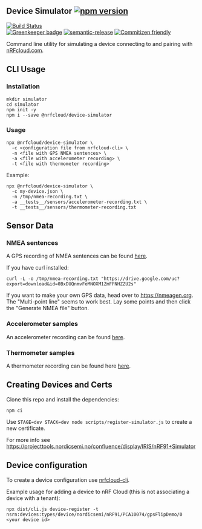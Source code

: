 ## Device Simulator [![npm version](https://img.shields.io/npm/v/@nrfcloud/device-simulator.svg)](https://www.npmjs.com/package/@nrfcloud/device-simulator)

[![Build Status](https://codebuild.us-east-1.amazonaws.com/badges?uuid=eyJlbmNyeXB0ZWREYXRhIjoiaUdxVzMyUXFBdE9RWEdUaUk0cW5SSTA0QzFZbEFBblpscVp5d2w1Sjd0T0p1L1BaWUN4OEo1Z2F0c2JOOThvMDB0ZWdpdkE5ejBPRDB1cXFVYUpMR3lJPSIsIml2UGFyYW1ldGVyU3BlYyI6Ik9xNFJJbzBGZzVwRGZNSjciLCJtYXRlcmlhbFNldFNlcmlhbCI6MX0%3D&branch=saga)](https://console.aws.amazon.com/codesuite/codebuild/projects/device-simulator/history?region=us-east-1)  
[![Greenkeeper badge](https://badges.greenkeeper.io/nRFCloud/device-simulator.svg)](https://greenkeeper.io/)
[![semantic-release](https://img.shields.io/badge/%20%20%F0%9F%93%A6%F0%9F%9A%80-semantic--release-e10079.svg)](https://github.com/semantic-release/semantic-release)
[![Commitizen friendly](https://img.shields.io/badge/commitizen-friendly-brightgreen.svg)](http://commitizen.github.io/cz-cli/)

Command line utility for simulating a device connecting to and pairing with [nRFcloud.com](https://nRFCloud.com).


## CLI Usage

### Installation
    
    mkdir simulator
    cd simulator
    npm init -y
    npm i --save @nrfcloud/device-simulator

### Usage

    npx @nrfcloud/device-simulator \
      -c <configuration file from nrfcloud-cli> \
      -n <file with GPS NMEA sentences> \
      -a <file with accelerometer recording> \
      -t <file with thermometer recording>
    
Example:

    npx @nrfcloud/device-simulator \
      -c my-device.json \
      -n /tmp/nmea-recording.txt \
      -a __tests__/sensors/accelerometer-recording.txt \
      -t __tests__/sensors/thermometer-recording.txt
    
## Sensor Data

### NMEA sentences

A GPS recording of NMEA sentences can be found [here](https://drive.google.com/uc?export=download&id=0BxDUQnmvFeMNOXM1ZmFFNHZZU2s).
         
If you have curl installed:
    
    curl -L -o /tmp/nmea-recording.txt "https://drive.google.com/uc?export=download&id=0BxDUQnmvFeMNOXM1ZmFFNHZZU2s"

If you want to make your own GPS data, head over to https://nmeagen.org. The "Multi-point line" seems to work best. Lay some points and then click the "Generate NMEA file" button.    

### Accelerometer samples

An accelerometer recording can be found [here](./__tests__/sensors/accelerometer-recording.txt).

### Thermometer samples

A thermometer recording can be found here [here](./__tests__/sensors/thermometer-recording.txt).

## Creating Devices and Certs

Clone this repo and install the dependencies:

    npm ci

Use `STAGE=dev STACK=dev node scripts/register-simulator.js` to create a new certificate.

For more info see https://projecttools.nordicsemi.no/confluence/display/IRIS/nRF91+Simulator

## Device configuration

To create a device configuration use [nrfcloud-cli](https://github.com/NordicPlayground/nrfcloud-cli).
 
Example usage for adding a device to nRF Cloud (this is not associating a device with a tenant):
    
    npx dist/cli.js device-register -t nsrn:devices:types/device/nordicsemi/nRF91/PCA10074/gpsFlipDemo/0 <your device id>
